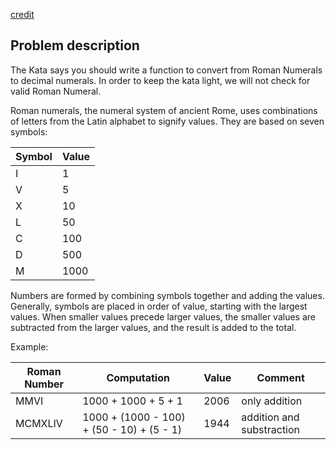 [credit](https://github.com/TDD-Katas/roman-numerals/blob/master/README.md?plain=1)

<h2>Problem description</h2>

The Kata says you should write a function to convert from Roman Numerals to decimal numerals.
In order to keep the kata light, we will not check for valid Roman Numeral.

Roman numerals, the numeral system of ancient Rome, uses combinations of letters from the Latin alphabet to signify values.
They are based on seven symbols:

| Symbol | Value |
| ------ | ----- |
| I      | 1     |
| V      | 5     |
| X      | 10    |
| L      | 50    |
| C      | 100   |
| D      | 500   |
| M      | 1000  |

Numbers are formed by combining symbols together and adding the values.
Generally, symbols are placed in order of value,
starting with the largest values.
When smaller values precede larger values,
the smaller values are subtracted from the larger values,
and the result is added to the total.

Example:

| Roman Number | Computation                               | Value | Comment                   |
| ------------ | ----------------------------------------- | ----- | ------------------------- |
| MMVI         | 1000 + 1000 + 5 + 1                       | 2006  | only addition             |
| MCMXLIV      | 1000 + (1000 - 100) + (50 - 10) + (5 - 1) | 1944  | addition and substraction |
